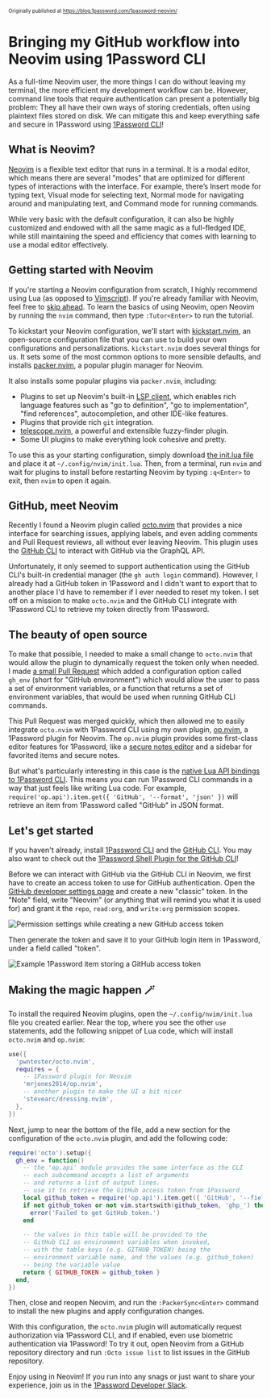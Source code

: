 <div style="font-size: 10px;">

Originally published at <https://blog.1password.com/1password-neovim/>

</div>

# Bringing my GitHub workflow into Neovim using 1Password CLI

As a full-time Neovim user, the more things I can do without leaving my terminal, the more efficient my development workflow can be. However, command line tools
that require authentication can present a potentially big problem: They all have their own ways of storing credentials, often using plaintext files stored on disk.
We can mitigate this and keep everything safe and secure in 1Password using [1Password CLI](https://developer.1password.com/docs/cli/)!

## What is Neovim?

[Neovim](https://neovim.io/) is a flexible text editor that runs in a terminal. It is a modal editor, which means there are several "modes" that are optimized for
different types of interactions with the interface. For example, there’s Insert mode for typing text, Visual mode for selecting text, Normal mode for navigating
around and manipulating text, and Command mode for running commands.

While very basic with the default configuration, it can also be highly customized and endowed with all the same magic as a full-fledged IDE, while still maintaining
the speed and efficiency that comes with learning to use a modal editor effectively.

## Getting started with Neovim

If you're starting a Neovim configuration from scratch, I highly recommend using Lua (as opposed to [Vimscript](https://learnxinyminutes.com/docs/vimscript/)\).
If you're already familiar with Neovim, feel free to [skip ahead](#github-meet-neovim). To learn the basics of using Neovim, open Neovim by running the `nvim`
command, then type `:Tutor<Enter>` to run the tutorial.

To kickstart your Neovim configuration, we'll start with [kickstart.nvim](https://github.com/nvim-lua/kickstart.nvim), an open-source configuration file that you
can use to build your own configurations and personalizations. `kickstart.nvim` does several things for us. It sets some of the most common options to more sensible
defaults, and installs [packer.nvim](https://github.com/wbthomason/packer.nvim), a popular plugin manager for Neovim.

It also installs some popular plugins via `packer.nvim`, including:

- Plugins to set up Neovim's built-in [LSP client](https://neovim.io/doc/user/lsp.html), which enables rich language features such as "go to definition", "go to implementation", "find references", autocompletion, and other IDE-like features.
- Plugins that provide rich `git` integration.
- [telescope.nvim](https://github.com/nvim-telescope/telescope.nvim), a powerful and extensible fuzzy-finder plugin.
- Some UI plugins to make everything look cohesive and pretty.

To use this as your starting configuration, simply download [the init.lua file](https://github.com/nvim-lua/kickstart.nvim/blob/master/init.lua) and place it at
`~/.config/nvim/init.lua`. Then, from a terminal, run `nvim` and wait for plugins to install before restarting Neovim by typing `:q<Enter>` to exit, then `nvim`
to open it again.

## GitHub, meet Neovim

Recently I found a Neovim plugin called [octo.nvim](https://github.com/pwntester/octo.nvim) that provides a nice interface for searching issues, applying labels,
and even adding comments and Pull Request reviews, all without ever leaving Neovim. This plugin uses the [GitHub CLI](https://cli.github.com/) to interact with
GitHub via the GraphQL API.

Unfortunately, it only seemed to support authentication using the GitHub CLI's built-in credential manager (the `gh auth login` command). However, I already had
a GitHub token in 1Password and I didn't want to export that to another place I'd have to remember if I ever needed to reset my token. I set off on a mission to
make `octo.nvim` and the GitHub CLI integrate with 1Password CLI to retrieve my token directly from 1Password.

## The beauty of open source

To make that possible, I needed to make a small change to `octo.nvim` that would allow the plugin to dynamically request the token only when needed. I made
[a small Pull Request](https://github.com/pwntester/octo.nvim/pull/346) which added a configuration option called `gh_env` (short for "GitHub environment") which
would allow the user to pass a set of environment variables, or a function that returns a set of environment variables, that would be used when running GitHub CLI commands.

This Pull Request was merged quickly, which then allowed me to easily integrate `octo.nvim` with 1Password CLI using my own plugin, [op.nvim](https://github.com/mrjones2014/op.nvim),
a 1Password plugin for Neovim. The `op.nvim` plugin provides some first-class editor features for 1Password, like a [secure notes editor](https://github.com/mrjones2014/op.nvim#secure-notes-editor)
and a sidebar for favorited items and secure notes.

But what's particularly interesting in this case is the [native Lua API bindings to 1Password CLI](https://github.com/mrjones2014/op.nvim#api). This means you can
run 1Password CLI commands in a way that just feels like writing Lua code. For example, `require('op.api').item.get({ 'GitHub', '--format', 'json' })` will retrieve
an item from 1Password called "GitHub" in JSON format.

## Let's get started

If you haven't already, install [1Password CLI](https://developer.1password.com/docs/cli/) and the [GitHub CLI](https://cli.github.com/). You may also want to check
out the [1Password Shell Plugin for the GitHub CLI](https://developer.1password.com/docs/cli/shell-plugins/github/)!

Before we can interact with GitHub via the GitHub CLI in Neovim, we first have to create an access token to use for GitHub authentication.
Open the [GitHub developer settings page](https://github.com/settings/tokens) and create a new "classic" token. In the "Note" field, write "Neovim" (or anything that will remind you
what it is used for) and grant it the `repo`, `read:org`, and `write:org` permission scopes.

![Permission settings while creating a new GitHub access token](https://user-images.githubusercontent.com/8648891/245626100-4d0a5e61-4485-4012-a65f-88cfb0b65904.png)

Then generate the token and save it to your GitHub login item in 1Password, under a field called "token".

![Example 1Password item storing a GitHub access token](https://user-images.githubusercontent.com/8648891/245626124-640cbfa8-1491-441b-8002-c6500ab05e24.png)

## Making the magic happen 🪄

To install the required Neovim plugins, open the `~/.config/nvim/init.lua` file you created earlier. Near the top, where you see the other `use` statements, add
the following snippet of Lua code, which will install `octo.nvim` and `op.nvim`:

```lua
use({
  'pwntester/octo.nvim',
  requires = {
    -- 1Password plugin for Neovim
    'mrjones2014/op.nvim',
    -- another plugin to make the UI a bit nicer
    'stevearc/dressing.nvim',
  },
})
```

Next, jump to near the bottom of the file, add a new section for the configuration of the `octo.nvim` plugin, and add the following code:

```lua
require('octo').setup({
  gh_env = function()
    -- the 'op.api' module provides the same interface as the CLI
    -- each subcommand accepts a list of arguments
    -- and returns a list of output lines.
    -- use it to retrieve the GitHub access token from 1Password
    local github_token = require('op.api').item.get({ 'GitHub', '--fields', 'token' })[1]
    if not github_token or not vim.startswith(github_token, 'ghp_') then
      error('Failed to get GitHub token.')
    end

    -- the values in this table will be provided to the
    -- GitHub CLI as environment variables when invoked,
    -- with the table keys (e.g. GITHUB_TOKEN) being the
    -- environment variable name, and the values (e.g. github_token)
    -- being the variable value
    return { GITHUB_TOKEN = github_token }
  end,
})
```

Then, close and reopen Neovim, and run the `:PackerSync<Enter>` command to install the new plugins and apply configuration changes.

With this configuration, the `octo.nvim` plugin will automatically request authorization via 1Password CLI, and if enabled, even use biometric authentication via
1Password! To try it out, open Neovim from a GitHub repository directory and run `:Octo issue list` to list issues in the GitHub repository.

Enjoy using in Neovim! If you run into any snags or just want to share your experience, join us in the
[1Password Developer Slack](https://join.slack.com/t/1password-devs/shared_invite/zt-1halo11ps-6o9pEv96xZ3LtX_VE0fJQA).
